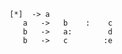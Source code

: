 ``` plantuml
[*]  -> a
   a   ->   b    :    c   
   b   ->   a:        d
   b   ->   c        :e
```
